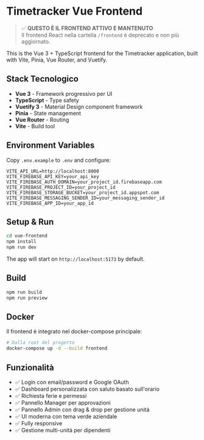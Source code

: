 # Timetracker Vue Frontend

> ✅ **QUESTO È IL FRONTEND ATTIVO E MANTENUTO**  
> Il frontend React nella cartella `/frontend` è deprecato e non più aggiornato.

This is the Vue 3 + TypeScript frontend for the Timetracker application, built with Vite, Pinia, Vue Router, and Vuetify.

## Stack Tecnologico

- **Vue 3** - Framework progressivo per UI
- **TypeScript** - Type safety
- **Vuetify 3** - Material Design component framework
- **Pinia** - State management
- **Vue Router** - Routing
- **Vite** - Build tool

## Environment Variables

Copy `.env.example` to `.env` and configure:

```env
VITE_API_URL=http://localhost:8000
VITE_FIREBASE_API_KEY=your_api_key
VITE_FIREBASE_AUTH_DOMAIN=your_project_id.firebaseapp.com
VITE_FIREBASE_PROJECT_ID=your_project_id
VITE_FIREBASE_STORAGE_BUCKET=your_project_id.appspot.com
VITE_FIREBASE_MESSAGING_SENDER_ID=your_messaging_sender_id
VITE_FIREBASE_APP_ID=your_app_id
```

## Setup & Run

```bash
cd vue-frontend
npm install
npm run dev
```

The app will start on `http://localhost:5173` by default.

## Build

```bash
npm run build
npm run preview
```

## Docker

Il frontend è integrato nel docker-compose principale:

```bash
# Dalla root del progetto
docker-compose up -d --build frontend
```

## Funzionalità

- ✅ Login con email/password e Google OAuth
- ✅ Dashboard personalizzata con saluto basato sull'orario
- ✅ Richiesta ferie e permessi
- ✅ Pannello Manager per approvazioni
- ✅ Pannello Admin con drag & drop per gestione unità
- ✅ UI moderna con tema verde aziendale
- ✅ Fully responsive
- ✅ Gestione multi-unità per dipendenti
